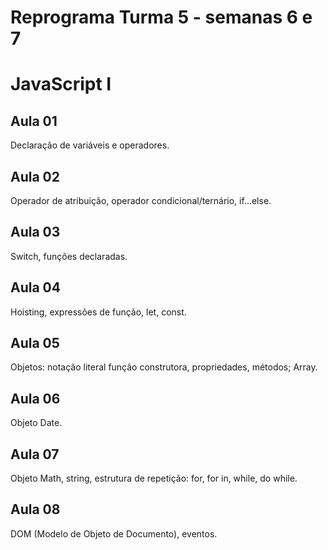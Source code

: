 # Reprograma Turma 5 - semanas 6 e 7
# JavaScript I

## Aula 01
Declaração de variáveis e operadores.

## Aula 02
Operador de atribuição, operador condicional/ternário, if...else.

## Aula 03
Switch, funções declaradas.

## Aula 04
Hoisting, expressões de função, let, const.

## Aula 05
Objetos: notação literal função construtora, propriedades, métodos; Array.

## Aula 06
Objeto Date.

## Aula 07
Objeto Math, string, estrutura de repetição: for, for in, while, do while.

## Aula 08
DOM (Modelo de Objeto de Documento), eventos.

